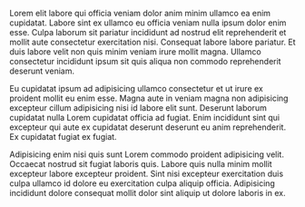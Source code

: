 Lorem elit labore qui officia veniam dolor anim minim ullamco ea enim cupidatat. Labore sint ex ullamco eu officia veniam nulla ipsum dolor enim esse. Culpa laborum sit pariatur incididunt ad nostrud elit reprehenderit et mollit aute consectetur exercitation nisi. Consequat labore labore pariatur. Et duis labore velit non quis minim veniam irure mollit magna. Ullamco consectetur incididunt ipsum sit quis aliqua non commodo reprehenderit deserunt veniam.

Eu cupidatat ipsum ad adipisicing ullamco consectetur et ut irure ex proident mollit eu enim esse. Magna aute in veniam magna non adipisicing excepteur cillum adipisicing nisi id labore elit sunt. Deserunt laborum cupidatat nulla Lorem cupidatat officia ad fugiat. Enim incididunt sint qui excepteur qui aute ex cupidatat deserunt deserunt eu anim reprehenderit. Ex cupidatat fugiat ex fugiat.

Adipisicing enim nisi quis sunt Lorem commodo proident adipisicing velit. Occaecat nostrud sit fugiat laboris quis. Labore quis nulla minim mollit excepteur labore excepteur proident. Sint nisi excepteur exercitation duis culpa ullamco id dolore eu exercitation culpa aliquip officia. Adipisicing incididunt dolore consequat mollit dolor sint aliquip ut dolore laboris in ex.